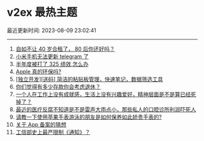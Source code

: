 # v2ex 最热主题

最近更新时间: 2023-08-09 23:02:41

--- 
1. [自如不让 40 岁合租了， 80 后你还好吗？](https://www.v2ex.com/t/963599) 
2. [小米手机无法更新 telegram 了](https://www.v2ex.com/t/963610) 
3. [半年度被打了 325 绩效,怎么办](https://www.v2ex.com/t/963630) 
4. [Apple 真的环保吗?](https://www.v2ex.com/t/963600) 
5. [[独立开发][送码] 简洁的粘贴板管理，快速笔记，数据筛选工具](https://www.v2ex.com/t/963587) 
6. [你们觉得有多少存款你会考虑退休？](https://www.v2ex.com/t/963565) 
7. [一个人在工作上没有成就感，生活上没有兴趣爱好，精神层面是不是算已经死掉了？](https://www.v2ex.com/t/963633) 
8. [最近的医疗反腐不知道是不是雷声大雨点小，那些私人的口腔诊所利润吓死人](https://www.v2ex.com/t/963643) 
9. [请教一下使用苹果手表游泳的朋友是如何保养如此娇贵手表的?](https://www.v2ex.com/t/963566) 
10. [关于 App 备案的猜想](https://www.v2ex.com/t/963800) 
11. [工信部史上最严限制《通知》？](https://www.v2ex.com/t/963769) 
